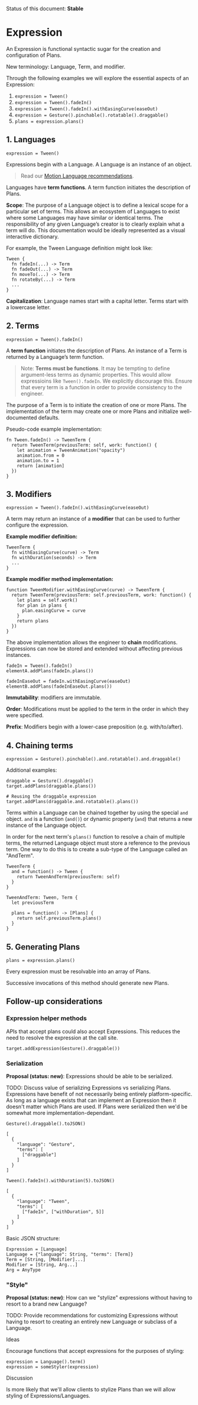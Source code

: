 Status of this document: **Stable**

# Expression

An Expression is functional syntactic sugar for the creation and configuration of Plans.

New terminology: Language, Term, and modifier.

Through the following examples we will explore the essential aspects of an Expression:

1. `expression = Tween()`
2. `expression = Tween().fadeIn()`
3. `expression = Tween().fadeIn().withEasingCurve(easeOut)`
4. `expression = Gesture().pinchable().rotatable().draggable()`
5. `plans = expression.plans()`
  
## 1. Languages

    expression = Tween()

Expressions begin with a Language. A Language is an instance of an object.

> Read our [Motion Language recommendations](../languages/README.md).

Languages have **term functions**. A term function initiates the description of Plans.

**Scope**: The purpose of a Language object is to define a lexical scope for a particular set of terms. This allows an ecosystem of Languages to exist where some Languages may have similar or identical terms. The responsibility of any given Language’s creator is to clearly explain what a term will do. This documentation would be ideally represented as a visual interactive dictionary.

For example, the Tween Language definition might look like:

    Tween {
      fn fadeIn(...) -> Term
      fn fadeOut(...) -> Term
      fn moveTo(...) -> Term
      fn rotateBy(...) -> Term
      ...
    }

**Capitalization**: Language names start with a capital letter. Terms start with a lowercase letter.

## 2. Terms

    expression = Tween().fadeIn()

A **term function** initiates the description of Plans. An instance of a Term is returned by a Language’s term function.

> Note: **Terms must be functions**. It may be tempting to define argument-less terms as dynamic properties. This would allow expressioins like `Tween().fadeIn`. We explicitly discourage this. Ensure that every term is a function in order to provide consistency to the engineer.

The purpose of a Term is to initiate the creation of one or more Plans. The implementation of the term may create one or more Plans and initialize well-documented defaults.

Pseudo-code example implementation:

    fn Tween.fadeIn() -> TweenTerm {
      return TweenTerm(previousTerm: self, work: function() {
        let animation = TweenAnimation("opacity")
        animation.from = 0
        animation.to = 1
        return [animation]
      })
    }

## 3. Modifiers

    expression = Tween().fadeIn().withEasingCurve(easeOut)

A term may return an instance of a **modifier** that can be used to further configure the expression.

**Example modifier definition:**

    TweenTerm {
      fn withEasingCurve(curve) -> Term
      fn withDuration(seconds) -> Term
      ...
    }

**Example modifier method implementation:**

    function TweenModifier.withEasingCurve(curve) -> TweenTerm {
      return TweenTerm(previousTerm: self.previousTerm, work: function() {
        let plans = self.work()
        for plan in plans {
          plan.easingCurve = curve
        }
        return plans
      })
    }

The above implementation allows the engineer to **chain** modifications. Expressions can now be stored and extended without affecting previous instances.

    fadeIn = Tween().fadeIn()
    elementA.addPlans(fadeIn.plans())

    fadeInEaseOut = fadeIn.withEasingCurve(easeOut)
    elementB.addPlans(fadeInEaseOut.plans())

**Immutability**: modifiers are immutable.

**Order**: Modifications must be applied to the term in the order in which they were specified.

**Prefix**: Modifiers begin with a lower-case preposition (e.g. with/to/after).

## 4. Chaining terms

    expression = Gesture().pinchable().and.rotatable().and.draggable()

Additional examples:

    draggable = Gesture().draggable()
    target.addPlans(draggable.plans())
    
    # Reusing the draggable expression
    target.addPlans(draggable.and.rotatable().plans())

Terms within a Language can be chained together by using the special `and` object. `and` is a function (`and()`) or dynamic property (`and`) that returns a new instance of the Language object.

In order for the next term's `plans()` function to resolve a chain of multiple terms, the returned Language object must store a reference to the previous term. One way to do this is to create a sub-type of the Language called an "AndTerm".

    TweenTerm {
      and = function() -> Tween {
        return TweenAndTerm(previousTerm: self)
      }
    }
    
    TweenAndTerm: Tween, Term {
      let previousTerm
      
      plans = function() -> [Plans] {
        return self.previousTerm.plans()
      }
    }

## 5. Generating Plans

    plans = expression.plans()

Every expression must be resolvable into an array of Plans.

Successive invocations of this method should generate new Plans.

## Follow-up considerations

### Expression helper methods

APIs that accept plans could also accept Expressions. This reduces the need to resolve the expression at the call site.

    target.addExpression(Gesture().draggable())

### Serialization

**Proposal (status: new)**: Expressions should be able to be serialized.

TODO: Discuss value of serializing Expressions vs serializing Plans. Expressions have benefit of not necessarily being entirely platform-specific. As long as a language exists that can implement an Expression then it doesn't matter which Plans are used. If Plans were serialized then we'd be somewhat more implementation-dependant.

    Gesture().draggable().toJSON()

    [
      {
        "language": "Gesture",
        "terms": [
          ["draggable"]
        ]
      }
    ]

    Tween().fadeIn().withDuration(5).toJSON()
    
    [
      {
        "language": "Tween",
        "terms": [
          ["fadeIn", ["withDuration", 5]]
        ]
      }
    ]

Basic JSON structure:

    Expression = [Language]
    Language = {"language": String, "terms": [Term]}
    Term = [String, [Modifier]...]
    Modifier = [String, Arg...]
    Arg = AnyType

### "Style"

**Proposal (status: new)**: How can we "stylize" expressions without having to resort to a brand new Language?

TODO: Provide recommendations for customizing Expressions without having to resort to creating an entirely new Language or subclass of a Language.

Ideas

Encourage functions that accept expressions for the purposes of styling:

    expression = Language().term()
    expression = someStyler(expression)

Discussion

Is more likely that we'll allow clients to stylize Plans than we will allow styling of Expressions/Languages.
